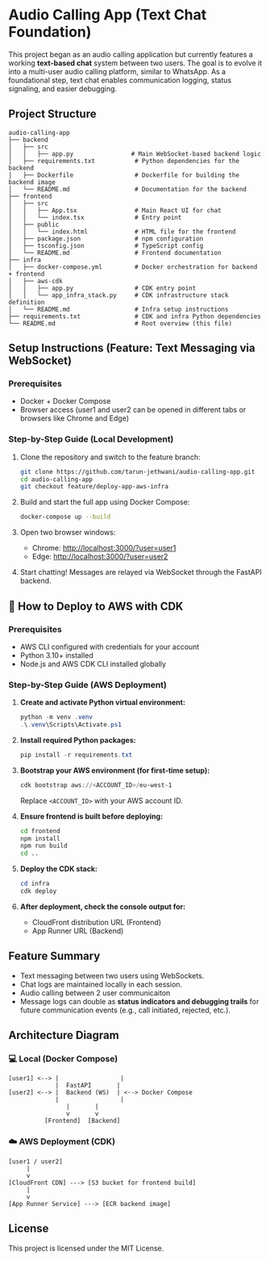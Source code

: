 # Audio Calling App (Text Chat Foundation)

This project began as an audio calling application but currently features a working **text-based chat** system between two users. The goal is to evolve it into a multi-user audio calling platform, similar to WhatsApp. As a foundational step, text chat enables communication logging, status signaling, and easier debugging.

## Project Structure

```
audio-calling-app
├── backend
│   ├── src
│   │   ├── app.py                # Main WebSocket-based backend logic
│   ├── requirements.txt           # Python dependencies for the backend
│   ├── Dockerfile                 # Dockerfile for building the backend image
│   └── README.md                  # Documentation for the backend
├── frontend
│   ├── src
│   │   ├── App.tsx                # Main React UI for chat
│   │   └── index.tsx              # Entry point
│   ├── public
│   │   └── index.html             # HTML file for the frontend
│   ├── package.json               # npm configuration
│   ├── tsconfig.json              # TypeScript config
│   └── README.md                  # Frontend documentation
├── infra
│   ├── docker-compose.yml         # Docker orchestration for backend + frontend
│   ├── aws-cdk
│   │   ├── app.py                 # CDK entry point
│   │   └── app_infra_stack.py     # CDK infrastructure stack definition
│   └── README.md                  # Infra setup instructions
├── requirements.txt               # CDK and infra Python dependencies
└── README.md                      # Root overview (this file)
```

## Setup Instructions (Feature: Text Messaging via WebSocket)

### Prerequisites

* Docker + Docker Compose
* Browser access (user1 and user2 can be opened in different tabs or browsers like Chrome and Edge)

### Step-by-Step Guide (Local Development)

1. Clone the repository and switch to the feature branch:

   ```sh
   git clone https://github.com/tarun-jethwani/audio-calling-app.git
   cd audio-calling-app
   git checkout feature/deploy-app-aws-infra
   ```

2. Build and start the full app using Docker Compose:

   ```sh
   docker-compose up --build
   ```

3. Open two browser windows:

   * Chrome: [http://localhost:3000/?user=user1](http://localhost:3000/?user=user1)
   * Edge: [http://localhost:3000/?user=user2](http://localhost:3000/?user=user2)

4. Start chatting! Messages are relayed via WebSocket through the FastAPI backend.

## 🔧 How to Deploy to AWS with CDK

### Prerequisites

* AWS CLI configured with credentials for your account
* Python 3.10+ installed
* Node.js and AWS CDK CLI installed globally

### Step-by-Step Guide (AWS Deployment)

1. **Create and activate Python virtual environment:**

   ```powershell
   python -m venv .venv
   .\.venv\Scripts\Activate.ps1
   ```

2. **Install required Python packages:**

   ```powershell
   pip install -r requirements.txt
   ```

3. **Bootstrap your AWS environment (for first-time setup):**

   ```powershell
   cdk bootstrap aws://<ACCOUNT_ID>/eu-west-1
   ```

   Replace `<ACCOUNT_ID>` with your AWS account ID.

4. **Ensure frontend is built before deploying:**

   ```sh
   cd frontend
   npm install
   npm run build
   cd ..
   ```

5. **Deploy the CDK stack:**

   ```powershell
   cd infra
   cdk deploy
   ```

6. **After deployment, check the console output for:**

   * CloudFront distribution URL (Frontend)
   * App Runner URL (Backend)

## Feature Summary

* Text messaging between two users using WebSockets.
* Chat logs are maintained locally in each session.
* Audio calling between 2 user communicaiton 
* Message logs can double as **status indicators and debugging trails** for future communication events (e.g., call initiated, rejected, etc.).

## Architecture Diagram

### 💻 Local (Docker Compose)

```
[user1] <--> |                 |
             |  FastAPI       |
[user2] <--> |  Backend (WS)  | <--> Docker Compose
             |                 |
                |       |
                v       v
          [Frontend]  [Backend]
```

### ☁️ AWS Deployment (CDK)

```
[user1 / user2]
     |
     v
[CloudFront CDN] ---> [S3 bucket for frontend build]
     |
     v
[App Runner Service] ---> [ECR backend image]
```

## License

This project is licensed under the MIT License.
